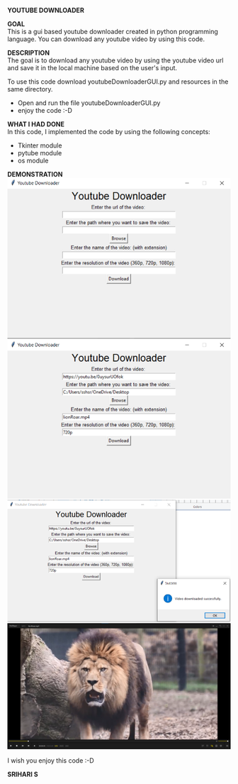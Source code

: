 **YOUTUBE DOWNLOADER**  

**GOAL**  
This is a gui based youtube downloader created in python programming language. You can download any youtube video by using this code.


**DESCRIPTION**  
The goal is to download any youtube video by using the youtube video url and save it in the local machine based on the user's input.

To use this code download youtubeDownloaderGUI.py and resources in the same directory.
+ Open and run the file youtubeDownloaderGUI.py
+ enjoy the code :-D

**WHAT I HAD DONE**  
In this code, I implemented the code by using the following concepts:
+ Tkinter module
+ pytube module
+ os module

**DEMONSTRATION**  
![image](./images/app.png)
![image](./images/detailsFilled.png)
![image](./images/downloadSuccess.png)
![image](./images/lionRoarVideo.png)

I wish you enjoy this code :-D

**SRIHARI S**
